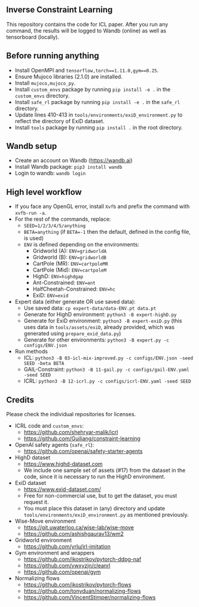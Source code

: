 ## Inverse Constraint Learning
This repository contains the code for ICL paper. After you run any command, the
results will be logged to Wandb (online) as well as tensorboard (locally).

## Before running anything
* Install OpenMPI and `tensorflow,torch==1.11.0,gym==0.25`.
* Ensure Mujoco libraries (2.1.0) are installed.
* Install `mujoco,mujoco_py`.
* Install `custom_envs` package by running `pip install -e .` in the `custom_envs` directory.
* Install `safe_rl` package by running `pip install -e .` in the `safe_rl` directory.
* Update lines 410-413 in `tools/environments/exiD_environment.py` to reflect the directory of
ExiD dataset.
* Install `tools` package by running `pip install .` in the root directory. 

## Wandb setup
* Create an account on Wandb (https://wandb.ai)
* Install Wandb package: `pip3 install wandb`
* Login to wandb: `wandb login`

## High level workflow

* If you face any OpenGL error, install `Xvfb` and prefix the command with `xvfb-run -a`.
* For the rest of the commands, replace:
    * `SEED=1/2/3/4/5/anything`
    * `BETA=anything` (if `BETA=-1` then the default, defined in the config file, is used)
    * `ENV` is defined depending on the environments:
        * Gridworld (A): `ENV=gridworldA`
        * Gridworld (B): `ENV=gridworldB`
        * CartPole (MR): `ENV=cartpoleMR`
        * CartPole (Mid): `ENV=cartpoleM`
        * HighD: `ENV=highdgap`
        * Ant-Constrained: `ENV=ant`
        * HalfCheetah-Constrained: `ENV=hc`
        * ExiD: `ENV=exid`
* Expert data (either generate OR use saved data):
    * Use saved data: `cp expert-data/data-ENV.pt data.pt`
    * Generate for HighD environment: `python3 -B expert-highD.py`
    * Generate for ExiD environment: `python3 -B expert-exiD.py` (this uses
    data in `tools/assets/exiD`, already provided, which was generated using `prepare_exid_data.py`)
    * Generate for other environments: `python3 -B expert.py -c configs/ENV.json`
* Run methods
    * ICL: `python3 -B 03-icl-mix-improved.py -c configs/ENV.json -seed SEED -beta BETA`
    * GAIL-Constraint: `python3 -B 11-gail.py -c configs/gail-ENV.yaml -seed SEED`
    * ICRL: `python3 -B 12-icrl.py -c configs/icrl-ENV.yaml -seed SEED`

## Credits

Please check the individual repositories for licenses.

* ICRL code and `custom_envs`: 
  * https://github.com/shehryar-malik/icrl
  * https://github.com/Guiliang/constraint-learning
* OpenAI safety agents (`safe_rl`):
  * https://github.com/openai/safety-starter-agents
* HighD dataset
  * https://www.highd-dataset.com
  * We include one sample set of assets (#17) from the dataset in the code, since it is necessary to run the HighD environment.
* ExiD dataset
  * https://www.exid-dataset.com/
  * Free for non-commercial use, but to get the dataset, you must request it.
  * You must place this dataset in (any) directory and update `tools/environments/exiD_environment.py` as
  mentioned previously.
* Wise-Move environment
  * https://git.uwaterloo.ca/wise-lab/wise-move
  * https://github.com/ashishgaurav13/wm2
* Gridworld environment
  * https://github.com/yrlu/irl-imitation
* Gym environment and wrappers
  * https://github.com/ikostrikov/pytorch-ddpg-naf
  * https://github.com/vwxyzjn/cleanrl
  * https://github.com/openai/gym
* Normalizing flows
  * https://github.com/ikostrikov/pytorch-flows
  * https://github.com/tonyduan/normalizing-flows
  * https://github.com/VincentStimper/normalizing-flows
